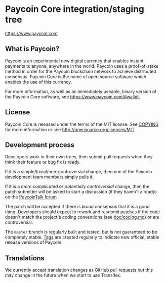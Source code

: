 Paycoin Core integration/staging tree
=====================================

https://www.paycoin.com

What is Paycoin?
----------------

Paycoin is an experimental new digital currency that enables instant payments to
anyone, anywhere in the world. Paycoin uses a proof-of-stake method in order for
the Paycoin blockchain network to achieve distributed consensus. Paycoin Core is
the name of open source software which enables the use of this currency.

For more information, as well as an immediately useable, binary version of the
Paycoin Core software, see https://www.paycoin.com/#wallet.

License
-------

Paycoin Core is released under the terms of the MIT license. See [COPYING](COPYING) for more
information or see http://opensource.org/licenses/MIT.

Development process
-------------------

Developers work in their own trees, then submit pull requests when they think
their feature or bug fix is ready.

If it is a simple/trivial/non-controversial change, then one of the Paycoin
development team members simply pulls it.

If it is a *more complicated or potentially controversial* change, then the patch
submitter will be asked to start a discussion (if they haven't already) on the
[PaycoinTalk forum](https://www.paycointalk.org/category/8/paycoin-coincode)

The patch will be accepted if there is broad consensus that it is a good thing.
Developers should expect to rework and resubmit patches if the code doesn't
match the project's coding conventions (see [doc/coding.md](doc/coding.md)) or are
controversial.

The `master` branch is regularly built and tested, but is not guaranteed to be
completely stable. [Tags](https://github.com/PaycoinFoundation/paycoin/tags) are created
regularly to indicate new official, stable release versions of Paycoin.

Translations
------------

We currently accept translation changes as GitHub pull requests but this may
change in the future when we start to use Transifex.
